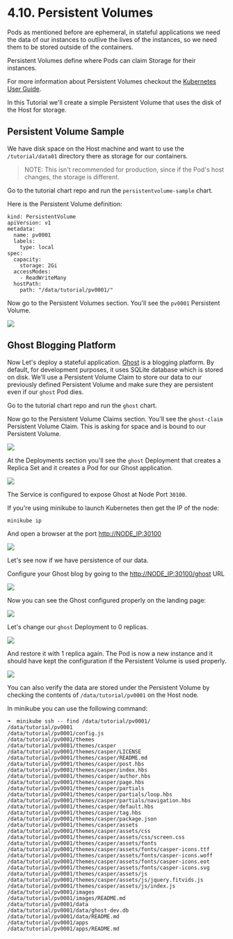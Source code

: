 # 4.10. Persistent Volumes

Pods as mentioned before are ephemeral, in stateful applications we need the data of our instances to outlive the lives of the instances, so we need them to be stored outside of the containers.

Persistent Volumes define where Pods can claim Storage for their instances.

For more information about Persistent Volumes checkout the [Kubernetes User Guide](http://kubernetes.io/docs/user-guide/persistent-volumes/).

In this Tutorial we'll create a simple Persistent Volume that uses the disk of the Host for storage.

## Persistent Volume Sample

We have disk space on the Host machine and want to use the `/tutorial/data01` directory there as storage for our containers.

> NOTE: This isn't recommended for production, since if the Pod's host changes, the storage is different.

Go to the tutorial chart repo and run the `persistentvolume-sample` chart.

Here is the Persistent Volume definition:

```text
kind: PersistentVolume
apiVersion: v1
metadata:
  name: pv0001
  labels:
    type: local
spec:
  capacity:
    storage: 2Gi
  accessModes:
    - ReadWriteMany
  hostPath:
    path: "/data/tutorial/pv0001/"
```

Now go to the Persistent Volumes section. You'll see the `pv0001` Persistent Volume.

![](https://github.com/harbur/kubernetic/tree/f5b45f12ac821d41c1888e4c922f0fe1516e0ca5/assets/persistent-volumes.png)

## Ghost Blogging Platform

Now Let's deploy a stateful application. [Ghost](https://ghost.org/) is a blogging platform. By default, for development purposes, it uses SQLite database which is stored on disk. We'll use a Persistent Volume Claim to store our data to our previously defined Persistent Volume and make sure they are persistent even if our `ghost` Pod dies.

Go to the tutorial chart repo and run the `ghost` chart.

Now go to the Persistent Volume Claims section. You'll see the `ghost-claim` Persistent Volume Claim. This is asking for space and is bound to our Persistent Volume.

![](https://github.com/harbur/kubernetic/tree/f5b45f12ac821d41c1888e4c922f0fe1516e0ca5/assets/persistent-volume-claim.png)

At the Deployments section you'll see the `ghost` Deployment that creates a Replica Set and it creates a Pod for our Ghost application.

![](https://github.com/harbur/kubernetic/tree/f5b45f12ac821d41c1888e4c922f0fe1516e0ca5/assets/Ghost.png)

The Service is configured to expose Ghost at Node Port `30100`.

If you're using minikube to launch Kubernetes then get the IP of the node:

```text
minikube ip
```

And open a browser at the port [http://NODE\_IP:30100](http://NODE_IP:30100)

![](https://github.com/harbur/kubernetic/tree/f5b45f12ac821d41c1888e4c922f0fe1516e0ca5/assets/Ghost-browser.png)

Let's see now if we have persistence of our data.

Configure your Ghost blog by going to the [http://NODE\_IP:30100/ghost](http://NODE_IP:30100/ghost) URL

![](https://github.com/harbur/kubernetic/tree/f5b45f12ac821d41c1888e4c922f0fe1516e0ca5/assets/Ghost-setup.png)

Now you can see the Ghost configured properly on the landing page:

![](https://github.com/harbur/kubernetic/tree/f5b45f12ac821d41c1888e4c922f0fe1516e0ca5/assets/Ghost-configured.png)

Let's change our `ghost` Deployment to 0 replicas.

![](https://github.com/harbur/kubernetic/tree/f5b45f12ac821d41c1888e4c922f0fe1516e0ca5/assets/Ghost-stopping.png)

And restore it with 1 replica again. The Pod is now a new instance and it should have kept the configuration if the Persistent Volume is used properly.

![](https://github.com/harbur/kubernetic/tree/f5b45f12ac821d41c1888e4c922f0fe1516e0ca5/assets/Ghost-configured.png)

You can also verify the data are stored under the Persistent Volume by checking the contents of `/data/tutorial/pv0001` on the Host node.

In minikube you can use the following command:

```text
➜  minikube ssh -- find /data/tutorial/pv0001/
/data/tutorial/pv0001
/data/tutorial/pv0001/config.js
/data/tutorial/pv0001/themes
/data/tutorial/pv0001/themes/casper
/data/tutorial/pv0001/themes/casper/LICENSE
/data/tutorial/pv0001/themes/casper/README.md
/data/tutorial/pv0001/themes/casper/post.hbs
/data/tutorial/pv0001/themes/casper/index.hbs
/data/tutorial/pv0001/themes/casper/author.hbs
/data/tutorial/pv0001/themes/casper/page.hbs
/data/tutorial/pv0001/themes/casper/partials
/data/tutorial/pv0001/themes/casper/partials/loop.hbs
/data/tutorial/pv0001/themes/casper/partials/navigation.hbs
/data/tutorial/pv0001/themes/casper/default.hbs
/data/tutorial/pv0001/themes/casper/tag.hbs
/data/tutorial/pv0001/themes/casper/package.json
/data/tutorial/pv0001/themes/casper/assets
/data/tutorial/pv0001/themes/casper/assets/css
/data/tutorial/pv0001/themes/casper/assets/css/screen.css
/data/tutorial/pv0001/themes/casper/assets/fonts
/data/tutorial/pv0001/themes/casper/assets/fonts/casper-icons.ttf
/data/tutorial/pv0001/themes/casper/assets/fonts/casper-icons.woff
/data/tutorial/pv0001/themes/casper/assets/fonts/casper-icons.eot
/data/tutorial/pv0001/themes/casper/assets/fonts/casper-icons.svg
/data/tutorial/pv0001/themes/casper/assets/js
/data/tutorial/pv0001/themes/casper/assets/js/jquery.fitvids.js
/data/tutorial/pv0001/themes/casper/assets/js/index.js
/data/tutorial/pv0001/images
/data/tutorial/pv0001/images/README.md
/data/tutorial/pv0001/data
/data/tutorial/pv0001/data/ghost-dev.db
/data/tutorial/pv0001/data/README.md
/data/tutorial/pv0001/apps
/data/tutorial/pv0001/apps/README.md
```

